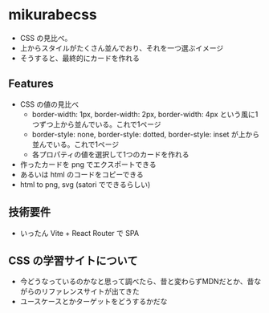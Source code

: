 # mikurabecss

- CSS の見比べ。
- 上からスタイルがたくさん並んでおり、それを一つ選ぶイメージ
- そうすると、最終的にカードを作れる

## Features 
- CSS の値の見比べ
  - border-width: 1px, border-width: 2px, border-width: 4px という風に1つずつ上から並んでいる。これで1ページ
  - border-style: none, border-style: dotted, border-style: inset が上から並んでいる。これで1ページ
  - 各プロパティの値を選択して1つのカードを作れる
- 作ったカードを png でエクスポートできる
- あるいは html のコードをコピーできる
- html to png, svg (satori でできるらしい)

## 技術要件
- いったん Vite + React Router で SPA

## CSS の学習サイトについて
- 今どうなっているのかなと思って調べたら、昔と変わらずMDNだとか、昔ながらのリファレンスサイトが出てきた
- ユースケースとかターゲットをどうするかだな

